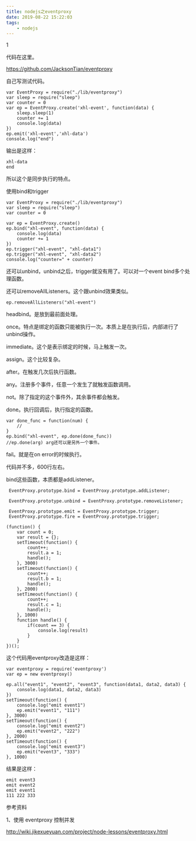 ```yaml
---
title: nodejs之eventproxy
date: 2019-08-22 15:22:03
tags:
	- nodejs
---
```




1

代码在这里。

https://github.com/JacksonTian/eventproxy

自己写测试代码。

```
var EventProxy = require("./lib/eventproxy")
var sleep = require("sleep")
var counter = 0
var ep = EventProxy.create('xhl-event', function(data) {
    sleep.sleep(1)
    counter += 1
    console.log(data)
})
ep.emit('xhl-event','xhl-data')
console.log("end")
```

输出是这样：

```
xhl-data
end
```

所以这个是同步执行的特点。



使用bind和trigger

```
var EventProxy = require("./lib/eventproxy")
var sleep = require("sleep")
var counter = 0

var ep = EventProxy.create()
ep.bind("xhl-event", function(data) {
    console.log(data)
    counter += 1
})
ep.trigger("xhl-event", "xhl-data1")
ep.trigger("xhl-event", "xhl-data2")
console.log("counter=" + counter)
```

还可以unbind，unbind之后，trigger就没有用了。可以对一个event bind多个处理函数。

还可以removeAllListeners。这个跟unbind效果类似。

```
ep.removeAllListeners("xhl-event")
```

headbind。是放到最前面处理。

once。特点是绑定的函数只能被执行一次。本质上是在执行后，内部进行了unbind操作。

immediate。这个是表示绑定的时候，马上触发一次。

assign。这个比较复杂。

after。在触发几次后执行函数。

any。注册多个事件，任意一个发生了就触发函数调用。

not。除了指定的这个事件外，其余事件都会触发。

done。执行回调后，执行指定的函数。

```
var done_func = function(num) {
	//
}
ep.bind("xhl-event", ep.done(done_func))
//ep.done(arg) arg还可以是另外一个事件。
```

fail。就是在on error的时候执行。



代码并不多，600行左右。

bind这些函数，本质都是addListener。

```
 EventProxy.prototype.bind = EventProxy.prototype.addListener;
 
 EventProxy.prototype.unbind = EventProxy.prototype.removeListener;
 
 EventProxy.prototype.emit = EventProxy.prototype.trigger;
 EventProxy.prototype.fire = EventProxy.prototype.trigger;
```



```
(function() {
    var count = 0;
    var result = {};
    setTimeout(function() {
        count++;
        result.a = 1;
        handle();
    }, 3000)
    setTimeout(function() {
        count++;
        result.b = 1;
        handle();
    }, 2000)
    setTimeout(function() {
        count++;
        result.c = 1;
        handle();
    }, 1000)
    function handle() {
        if(count == 3) {
            console.log(result)
        }
    }
})();
```

这个代码用eventproxy改造是这样：

```
var eventproxy = require('eventproxy')
var ep = new eventproxy()

ep.all("event1", "event2", "event3", function(data1, data2, data3) {
    console.log(data1, data2, data3)
})
setTimeout(function() {
    console.log("emit event1")
    ep.emit("event1", "111")
}, 3000)
setTimeout(function() {
    console.log("emit event2")
    ep.emit("event2", "222")
}, 2000)
setTimeout(function() {
    console.log("emit event3")
    ep.emit("event3", "333")
}, 1000)
```

结果是这样：

```
emit event3
emit event2
emit event1
111 222 333
```



参考资料

1、使用 eventproxy 控制并发

http://wiki.jikexueyuan.com/project/node-lessons/eventproxy.html